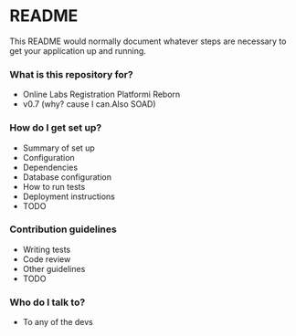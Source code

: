 # README #

This README would normally document whatever steps are necessary to get your application up and running.

### What is this repository for? ###

* Online Labs Registration Platformi Reborn
* v0.7 (why? cause I can.Also SOAD)

### How do I get set up? ###

* Summary of set up
* Configuration
* Dependencies
* Database configuration
* How to run tests
* Deployment instructions
* TODO

### Contribution guidelines ###

* Writing tests
* Code review
* Other guidelines
* TODO

### Who do I talk to? ###

* To any of the devs
